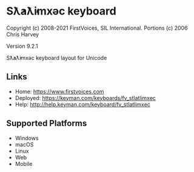 Sƛ̓aƛ̓imxəc keyboard
======================

Copyright (c) 2008-2021 FirstVoices, SIL International. Portions (c) 2006 Chris Harvey

Version 9.2.1

Sƛ̓aƛ̓imxəc keyboard layout for Unicode

Links
-----

 * Home:     <https://www.firstvoices.com>
 * Deployed: <https://keyman.com/keyboards/fv_stlatlimxec>
 * Help:     <http://help.keyman.com/keyboard/fv_stlatlimxec>
 
Supported Platforms
-------------------

 * Windows
 * macOS
 * Linux
 * Web
 * Mobile


